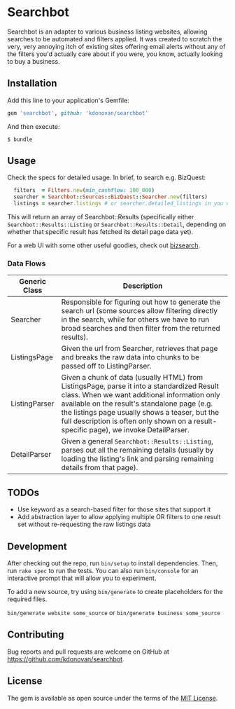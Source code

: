 # Searchbot

Searchbot is an adapter to various business listing websites, allowing searches to be automated and filters applied. It was created to scratch the very, very annoying itch of existing sites offering email alerts without any of the filters you'd actually care about if you were, you know, actually looking to buy a business.

## Installation

Add this line to your application's Gemfile:

```ruby
gem 'searchbot', github: 'kdonovan/searchbot'
```

And then execute:

    $ bundle


## Usage

Check the specs for detailed usage.  In brief, to search e.g. BizQuest:

```ruby
  filters  = Filters.new(min_cashflow: 100_000)
  searcher = Searchbot::Sources::BizQuest::Searcher.new(filters)
  listings = searcher.listings # or searcher.detailed_listings in you want each result to be fully prepopulated with its details
```

This will return an array of Searchbot::Results (specifically either `Searchbot::Results::Listing` or `Searchbot::Results::Detail`, depending on whether that specific result has fetched its detail page data yet).

For a web UI with some other useful goodies, check out [bizsearch](https://github.com/kdonovan/bizsearch).

### Data Flows


|Generic Class| Description|
|---|---|
| Searcher | Responsible for figuring out how to generate the search url (some sources allow filtering directly in the search, while for others we have to run broad searches and then filter from the returned results).|
| ListingsPage | Given the url from Searcher, retrieves that page and breaks the raw data into chunks to be passed off to ListingParser.|
| ListingParser | Given a chunk of data (usually HTML) from ListingsPage, parse it into a standardized Result class. When we want additional information only available on the result's standalone page (e.g. the listings page usually shows a teaser, but the full description is often only shown on a result-specific page), we invoke DetailParser.|
| DetailParser | Given a general `Searchbot::Results::Listing`, parses out all the remaining details (usually by loading the listing's link and parsing remaining details from that page).|

## TODOs

  * Use keyword as a search-based filter for those sites that support it
  * Add abstraction layer to allow applying multiple OR filters to one result set without re-requesting the raw listings data

## Development

After checking out the repo, run `bin/setup` to install dependencies. Then, run `rake spec` to run the tests. You can also run `bin/console` for an interactive prompt that will allow you to experiment.

To add a new source, try using `bin/generate` to create placeholders for the required files.

  `bin/generate website some_source` or `bin/generate business some_source`

## Contributing

Bug reports and pull requests are welcome on GitHub at https://github.com/kdonovan/searchbot.


## License

The gem is available as open source under the terms of the [MIT License](http://opensource.org/licenses/MIT).

